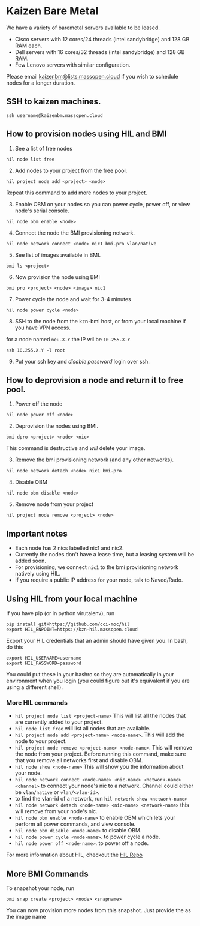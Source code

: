 # Kaizen Bare Metal

We have a variety of baremetal servers available to be leased.

* Cisco servers with 12 cores/24 threads (intel sandybridge) and 128 GB RAM each.
* Dell servers with 16 cores/32 threads (intel sandybridge) and 128 GB RAM.
* Few Lenovo servers with similar configuration.

Please email kaizenbm@lists.massopen.cloud if you wish to schedule nodes for a longer
duration.



## SSH to kaizen machines.

`ssh username@kaizenbm.massopen.cloud`

## How to provision nodes using HIL and BMI

1. See a list of free nodes

```
hil node list free
```

2. Add nodes to your project from the free pool.

```
hil project node add <project> <node>
```

Repeat this command to add more nodes to your project.

3. Enable OBM on your nodes so you can power cycle, power off, or view node's serial console.

```
hil node obm enable <node>
```

4. Connect the node the BMI provisioning network.

```
hil node network connect <node> nic1 bmi-pro vlan/native
```

5. See list of images available in BMI.

```
bmi ls <project>
```

6. Now provision the node using BMI

```
bmi pro <project> <node> <image> nic1
```

7. Power cycle the node and wait for 3-4 minutes

```
hil node power cycle <node>
```

8. SSH to the node from the kzn-bmi host, or from your local machine if you have VPN access.

for a node named `neu-X-Y` the IP wil be `10.255.X.Y`

```
ssh 10.255.X.Y -l root
```

9. Put your ssh key and *disable password* login over ssh.

## How to deprovision a node and return it to free pool.

1. Power off the node

```
hil node power off <node>
```

2. Deprovision the nodes using BMI.

```
bmi dpro <project> <node> <nic>
```

This command is destructive and *will* delete your image.

3. Remove the bmi provisioning network (and any other networks).

```
hil node network detach <node> nic1 bmi-pro
```

4. Disable OBM

```
hil node obm disable <node>
```

5. Remove node from your project

```
hil project node remove <project> <node>
```


## Important notes
 -  Each node has 2 nics labelled nic1 and nic2.
 -  Currently the nodes don't have a lease time, but a leasing system will be added soon.
 -  For provisioning, we connect `nic1` to the bmi provisioning network natively using HIL.
 -  If you require a public IP address for your node, talk to Naved/Rado.

## Using HIL from your local machine

If you have pip (or in python virutalenv), run

```
pip install git+https://github.com/cci-moc/hil
export HIL_ENPOINT=https://kzn-hil.massopen.cloud
```

Export your HIL credentials that an admin should have given you. In bash, do this

```
export HIL_USERNAME=username
export HIL_PASSWORD=password
```

You could put these in your bashrc so they are automatically in your environment
when you login (you could figure out it's equivalent if you are using a different shell).

### More HIL commands

 -  `hil project node list <project-name>`
  This will list all the nodes that are currently added to your project.
 -  `hil node list free`
  will list all nodes that are available.
 -  `hil project node add <project-name> <node-name>`.
  This will add the node to your project.
 -  `hil project node remove <project-name> <node-name>`.
  This will remove the node from your project. Before running this command, make
  sure that you remove all networks first and disable OBM.
 -  `hil node show <node-name>`
  This will show you the information about your node.
 -  `hil node network connect <node-name> <nic-name> <network-name> <channel>`
  to connect your node's nic to a network. Channel could either be `vlan/native`
  or `vlan/<vlan-id>`.
 -  to find the vlan-id of a network, run `hil network show <network-name>`
 -  `hil node network detach <node-name> <nic-name> <network-name>`
  this will remove <network-name> from your node's nic.
 -  `hil node obm enable <node-name>` to enable OBM which lets your perform all
  power commands, and view console.
 -  `hil node obm disable <node-name>` to disable OBM.
 -  `hil node power cycle <node-name>`.
  to power cycle a node.
 -  `hil node power off <node-name>`.
  to power off a node.

For more information about HIL, checkout the [HIL Repo](http://github.com/cci-moc/hil)

## More BMI Commands

To snapshot your node, run
```
bmi snap create <project> <node> <snapname>
```

You can now provision more nodes from this snapshot. Just provide the <snapname> as
the image name


